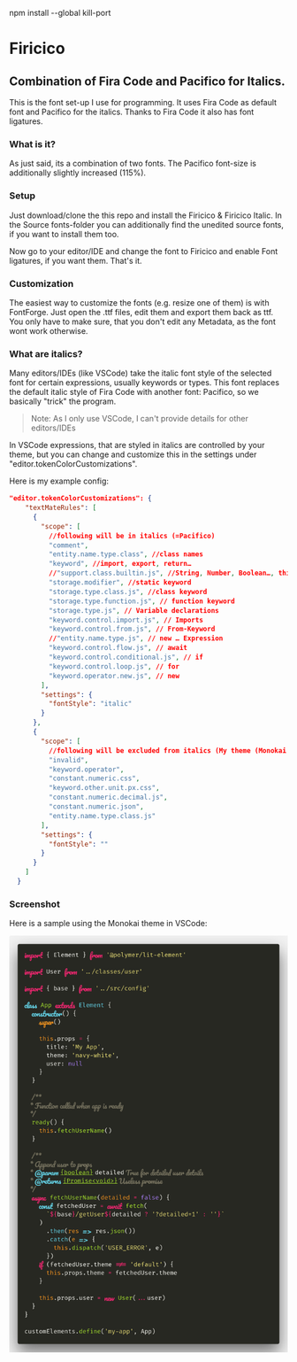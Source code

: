 npm install --global kill-port

# Firicico

## Combination of Fira Code and Pacifico for Italics.

This is the font set-up I use for programming. It uses Fira Code as default font and Pacifico for the italics. Thanks to Fira Code it also has font ligatures.

### What is it?

As just said, its a combination of two fonts. The Pacifico font-size is additionally slightly increased (115%).

### Setup

Just download/clone the this repo and install the Firicico & Firicico Italic. In the Source fonts-folder you can additionally find the unedited source fonts, if you want to install them too.

Now go to your editor/IDE and change the font to Firicico and enable Font ligatures, if you want them. That's it.

### Customization

The easiest way to customize the fonts (e.g. resize one of them) is with FontForge. Just open the .ttf files, edit them and export them back as ttf. You only have to make sure, that you don't edit any Metadata, as the font wont work otherwise.

### What are italics?

Many editors/IDEs (like VSCode) take the italic font style of the selected font for certain expressions, usually keywords or types. This font replaces the default italic style of Fira Code with another font: Pacifico, so we basically "trick" the program.

> Note: As I only use VSCode, I can't provide details for other editors/IDEs

In VSCode expressions, that are styled in italics are controlled by your theme, but you can change and customize this in the settings under "editor.tokenColorCustomizations".

Here is my example config:

```json
"editor.tokenColorCustomizations": {
    "textMateRules": [
      {
        "scope": [
          //following will be in italics (=Pacifico)
          "comment",
          "entity.name.type.class", //class names
          "keyword", //import, export, return…
          //"support.class.builtin.js", //String, Number, Boolean…, this, super
          "storage.modifier", //static keyword
          "storage.type.class.js", //class keyword
          "storage.type.function.js", // function keyword
          "storage.type.js", // Variable declarations
          "keyword.control.import.js", // Imports
          "keyword.control.from.js", // From-Keyword
          //"entity.name.type.js", // new … Expression
          "keyword.control.flow.js", // await
          "keyword.control.conditional.js", // if
          "keyword.control.loop.js", // for
          "keyword.operator.new.js", // new
        ],
        "settings": {
          "fontStyle": "italic"
        }
      },
      {
        "scope": [
          //following will be excluded from italics (My theme (Monokai dark) has some defaults I don't want to be in italics)
          "invalid",
          "keyword.operator",
          "constant.numeric.css",
          "keyword.other.unit.px.css",
          "constant.numeric.decimal.js",
          "constant.numeric.json",
          "entity.name.type.class.js"
        ],
        "settings": {
          "fontStyle": ""
        }
      }
    ]
  }
```

### Screenshot

Here is a sample using the Monokai theme in VSCode:

<img src="./code.png">

